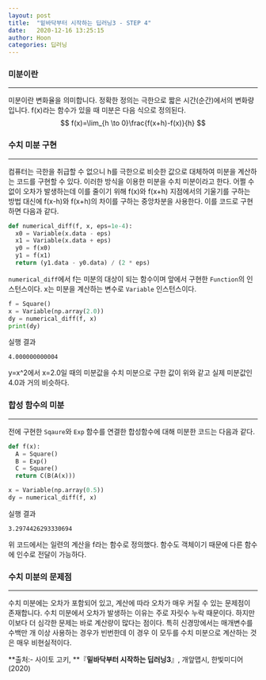 ```yaml
---
layout: post
title:  "밑바닥부터 시작하는 딥러닝3 - STEP 4"
date:   2020-12-16 13:25:15
author: Hoon
categories: 딥러닝
---
```


### 미분이란

-----

미분이란 변화율을 의미합니다. 정확한 정의는 극한으로 짧은 시간(순간)에서의 변화량입니다. f(x)라는 함수가 있을 때 미분은 다음 식으로 정의된다.
$$
f(x)=\lim_{h \to 0}\frac{f(x+h)-f(x)}{h}
$$


### 수치 미분 구현

-----

컴퓨터는 극한을 취급할 수 없으니 h를 극한으로 비슷한 값으로 대체하여 미분을 계산하는 코드를 구현할 수 있다. 이러한 방식을 이용한 미분을 수치 미분이라고 한다.  어쩔 수 없이 오차가 발생하는데 이를 줄이기 위해 f(x)와 f(x+h) 지점에서의 기울기를 구하는 방법 대신에 f(x-h)와 f(x+h)의 차이를 구하는 중앙차분을 사용한다. 이를 코드로 구현하면 다음과 같다.

```python
def numerical_diff(f, x, eps=1e-4):
  x0 = Variable(x.data - eps)
  x1 = Variable(x.data + eps)
  y0 = f(x0)
  y1 = f(x1)
  return (y1.data - y0.data) / (2 * eps)
```

`numerical_diff`에서 f는 미분의 대상이 되는 함수이며 앞에서 구현한 `Function`의 인스턴스이다. x는 미분을 계산하는 변수로 `Variable` 인스턴스이다. 

```python
f = Square()
x = Variable(np.array(2.0))
dy = numerical_diff(f, x)
print(dy)
```

실행 결과

```
4.000000000004
```

y=x^2에서 x=2.0일 때의 미분값을 수치 미분으로 구한 값이 위와 같고 실제 미분값인 4.0과 거의 비슷하다.



### 합성 함수의 미분

------

전에 구현한 `Sqaure`와 `Exp` 함수를 연결한 합성함수에 대해 미분한 코드는 다음과 같다.

```python
def f(x):
  A = Square()
  B = Exp()
  C = Square()
  return C(B(A(x)))

x = Variable(np.array(0.5))
dy = numerical_diff(f, x)
```

실행 결과

```
3.2974426293330694
```

위 코드에서는 일련의 계산을 f라는 함수로 정의했다. 함수도 객체이기 때문에 다른 함수에 인수로 전달이 가능하다.



### 수치 미분의 문제점

-----

수치 미분에는 오차가 포함되어 있고, 계산에 따라 오차가 매우 커질 수 있는 문제점이 존재합니다. 수치 미분에서 오차가 발생하는 이유는 주로 자릿수 누락 때문이다. 하지만 이보다 더 심각한 문제는 바로 계산량이 많다는 점이다. 특히 신경망에서는 매개변수를 수백만 개 이상 사용하는 경우가 빈번한데 이 경우 이 모두를 수치 미분으로 계산하는 것은 매우 비현실적이다.



**출처:\- 사이토 고키, **『**밑바닥부터 시작하는 딥러닝3**』, 개앞맵시, 한빛미디어(2020)
